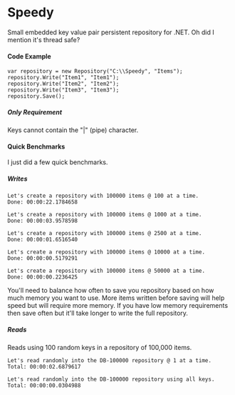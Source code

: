 # Speedy

Small embedded key value pair persistent repository for .NET. Oh did I mention it's thread safe?

#### Code Example

```
var repository = new Repository("C:\\Speedy", "Items");
repository.Write("Item1", "Item1");
repository.Write("Item2", "Item2");
repository.Write("Item3", "Item3");
repository.Save();
```

##### Only Requirement

Keys cannot contain the "|" (pipe) character.

#### Quick Benchmarks

I just did a few quick benchmarks.

##### Writes

```
Let's create a repository with 100000 items @ 100 at a time.
Done: 00:00:22.1784658

Let's create a repository with 100000 items @ 1000 at a time.
Done: 00:00:03.9578598

Let's create a repository with 100000 items @ 2500 at a time.
Done: 00:00:01.6516540

Let's create a repository with 100000 items @ 10000 at a time.
Done: 00:00:00.5179291

Let's create a repository with 100000 items @ 50000 at a time.
Done: 00:00:00.2236425
```

You'll need to balance how often to save you repository based on
how much memory you want to use. More items written before saving
will help speed but will require more memory. If you have low memory
requirements then save often but it'll take longer to write the 
full repository.

##### Reads

Reads using 100 random keys in a repository of 100,000 items.

```
Let's read randomly into the DB-100000 repository @ 1 at a time.
Total: 00:00:02.6879617

Let's read randomly into the DB-100000 repository using all keys.
Total: 00:00:00.0304988
```